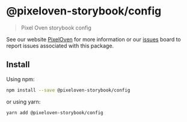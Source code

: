 # @pixeloven-storybook/config

> Pixel Oven storybook config

See our website [PixelOven](https://www.pixeloven.com/) for more information or our [issues](https://github.com/pixeloven/pixeloven/issues) board to report issues associated with this package.

## Install

Using npm:

```sh
npm install --save @pixeloven-storybook/config
```

or using yarn:

```sh
yarn add @pixeloven-storybook/config
```